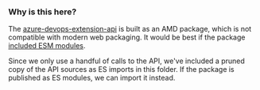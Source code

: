 ### Why is this here?

The [azure-devops-extension-api](https://github.com/microsoft/azure-devops-extension-api/) is built as an AMD package, which is not compatible with 
modern web packaging. It would be best if the package
[included ESM modules](https://github.com/microsoft/azure-devops-extension-api/issues/109).

Since we only use a handful of calls to the API, we've included a pruned copy of the API sources as ES imports in this folder.
If the package is published as ES modules, we can import it instead.